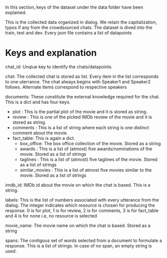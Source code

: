 In this section, keys of the dataset under the data folder have been explained.

This is the collected data organized in dialog. We retain the capitalization, typos if any from the crowdsourced chats.
The dataset is dived into the train, test and dev. Every json file contains a list of datapoints
# Keys and explanation

chat_id: Unqiue key to identify the chats/datapoints. 

chat: The collected chat is stored as list. Every item in the list corresponds to one uterrance. The chat always begins with Speaker1 and Speaker2 follows. Alternate items correspond to respective speakers

documents: These constitute the external knowledge required for the chat. This is a dict and has four keys.
* plot : This is the partial plot of the movie and it is stored as string.
* review : This is one of the picked IMDb review of the movie and it is stored as string.
* comments : This is a list of string where each string is one distinct comment about the movie.
* fact_table: This is again a dict.
  * box_office: The box office collection of the movie. Stored as a string
  * awards : This is a list of (atmost) five awards/nominations of the movie. Stored as a list of strings
  * taglines : This is a list of (atmost) five taglines of the movie. Stored as a list of strings
  * similar_movies : This is a list of atmost five movies similar to the movie. Stored as a list of strings

imdb_id: IMDb id about the movie on which the chat is based. This is a string.

labels: This is the list of numbers associated with every utterance from the dialog. The integer indicates which resource is chosen for producing the response. 0 is for plot, 1 is for review, 2 is for comments, 3 is for fact_table and 4 is for none i.e, no resource is selected

movie_name: The movie name on which the chat is based. Stored as a string

spans: The contigous set of words selected from a document to formulate a response. This is a list of strings. In case of no span, an empty string is used.
